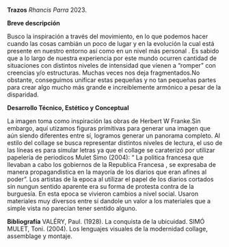 **Trazos**
_Rhancis Parra_ 2023.

**Breve descripción**

Busco la inspiración a través del movimiento, en lo que podemos hacer cuando las cosas cambián un poco de lugar y en la evolución la cual está presente en nuestro entorno así como en un nivel más personal . Es sabido que a lo largo de nuestra experiencia por este mundo ocurren cantidad de situaciones con distintos niveles de intensidad que vienen a “romper” con creencias y/o estructuras. Muchas veces nos deja fragmentados.No obstante, conseguimos unificar estas pequeñas y no tan pequeñas partes para crear algo mucho más grande e increiblemente armónico a pesar de la disparidad.


**Desarrollo Técnico, Estético y Conceptual**

La imagen  toma como inspiración las obras de Herbert W Franke.Sin embargo, aquí utizamos figuras primitivas para generar una imagen que aún siendo diferentes entre sí, logramos generar un panorama completo. Al estilo del collage se busca representar distintos niveles de lectura, el uso de las  líneas es para simular letras ya que el collage se caraterizó por utilizar papelería de periodicos Mulet Simo (2004): “ La politica francesa que llevaban a cabo los gobiernos de la Republica Francesa , se expresaba de manera propagandistica en la mayoría de los diarios que eran afines al poder”. Los artistas de la epoca al utilizar el papel de los diarios cortados sin nungun sentido aparente era su forma de protesta contra de la burguesía. En esta epoca se vivieron cambios a nivel social. Usaron materiales muy diversos entre sí dandole un valor a los materiales que a simple vista no parecían tener sentido alguno. 

**Bibliografía**
VALÉRY, Paul. (1928). La conquista de la ubicuidad.
SIMÓ MULET, Toni. (2004). Los lenguajes visuales de la modernidad collage, assemblage y montaje.
